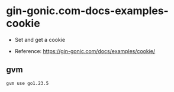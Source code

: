 # gin-gonic.com-docs-examples-cookie

- Set and get a cookie

- Reference: https://gin-gonic.com/docs/examples/cookie/

## gvm

```sh
gvm use go1.23.5
```

